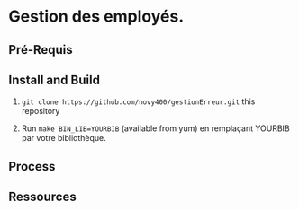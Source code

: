 # Gestion des employés.

## Pré-Requis

## Install and Build
1. `git clone https://github.com/novy400/gestionErreur.git` this repository


1. Run `make BIN_LIB=YOURBIB` (available from yum) en remplaçant YOURBIB par votre bibliothèque.
 

## Process 

## Ressources
